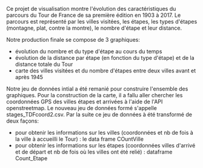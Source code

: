 Ce projet de visualisation montre l'évolution des caractéristiques du parcours du Tour de France de sa première édition en 1903 à 2017.
Le parcours est représenté par les villes visitées, les étapes, les types d'étapes (montagne, plat, contre la montre), le nombre d'étape et leur distance.

Notre production finale se compose de 3 graphiques:
  - évolution du nombre et du type d'étape au cours du temps
  - évolution de la distance par étape (en fonction du type d'étape) et de la distance totale du Tour
  - carte des villes visitées et du nombre d'étapes entre deux villes avant et après 1945

Notre jeu de données intial a été remanié pour construire l'ensemble des graphiques.
Pour la construction de la carte, il a fallu aller chercher les coordonnées GPS des villes étapes et arrivées à l'aide de l'API openstreetmap. Le  nouveau jeu de données formé s'appelle stages_TDFcoord2.csv. Par la suite ce jeu de données à été transformé de deux façons:
  - pour obtenir les informations sur les villes (coordonnées et nb de fois à la ville à accueilli le Tour) : le data frame COuntVille
  - pour obtenir les informations sur les étapes (coordonnées villes d'arrivé et de départ et nb de fois où les villes ont été relié) : dataframe Count_Etape
 
  
